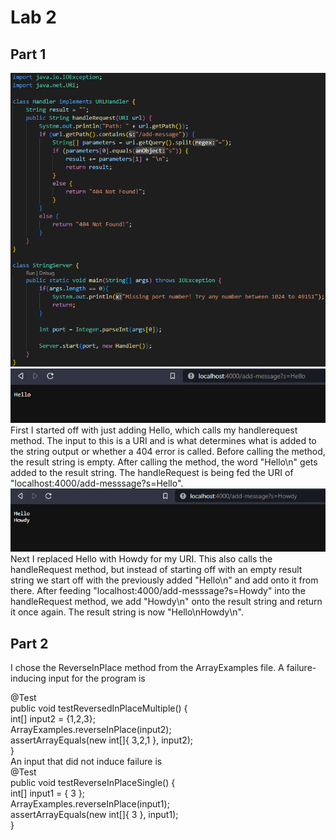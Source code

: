 # Lab 2  
## Part 1  
![Image](stringserver.png)  
![Image](server1.png)  
First I started off with just adding Hello, which calls my handlerequest method. The input to this is a URI and is what determines what is added to the string output or whether a 404 error is called. Before calling the method, the result string is empty. After calling the method, the word "Hello\n" gets added to the result string. The handleRequest is being fed the URI of "localhost:4000/add-messsage?s=Hello".  
![Image](server2.png)  
Next I replaced Hello with Howdy for my URI. This also calls the handleRequest method, but instead of starting off with an empty result string we start off with the previously added "Hello\n" and add onto it from there. After feeding "localhost:4000/add-messsage?s=Howdy" into the handleRequest method, we add "Howdy\n" onto the result string and return it once again. The result string is now "Hello\nHowdy\n".  
## Part 2  
I chose the ReverseInPlace method from the ArrayExamples file. A failure-inducing input for the program is  
  
@Test  
  public void testReversedInPlaceMultiple() {  
    int[] input2 = {1,2,3};  
    ArrayExamples.reverseInPlace(input2);  
    assertArrayEquals(new int[]{ 3,2,1 }, input2);  
  }  
An input that did not induce failure is  
@Test  
	public void testReverseInPlaceSingle() {  
    int[] input1 = { 3 };  
    ArrayExamples.reverseInPlace(input1);  
    assertArrayEquals(new int[]{ 3 }, input1);  
	}  
